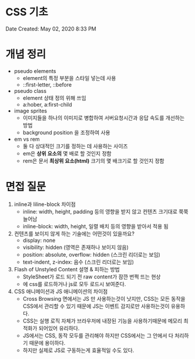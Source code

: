 # CSS 기초

Date Created: May 02, 2020 8:33 PM

# 개념 정리

- pseudo elements
    - element의 특정 부분을 스타일 넣는데 사용
    - ::first-letter, ::before
- pseudo class
    - element 상태 정의 위해 쓰임
    - a:hober, a:first-child
- image sprites
    - 이미지들을 하나의 이미지로 병합하여 서버요청시간과 응답 속도를 개선하는 방법
    - background position 을 조정하여 사용
- em vs rem
    - 둘 다 상대적인 크기를 정하는 데 사용하는 사이즈
    - em은 **상위 요소의** 몇 배로 할 것인지 정함
    - rem은 문서 **최상위 요소(html)** 크기의 몇 배크기로 할 것인지 정함

# 면접 질문

1. inline과 liline-block 차이점
    - inline: width, height, padding 등의 영향을 받지 않고 컨텐츠 크기대로 쭉쭉 늘어남
    - inline-block: width, height, 일렬 배치 등의 영향을 받아서 적용 됨
2. 컨텐츠를 보이지 않게 하는 기술에는 어떤것이 있을까요?
    - display: none
    - visibility: hidden (영역은 존재하나 보이지 않음)
    - position: absolute, overflow: hidden (스크린 리더로는 보임)
    - text-indent, z-index: 음수 (스크린 리더로는 보임)
3. Flash of Unstyled Content 설명 & 피하는 방법
    - StyleSheet가 로드 되기 전 raw content가 잠깐 번쩍 뜨는 현상
    - <head/> 에 css를 로드하거나 js로 모두 로드시 보여준다.
4. CSS 애니메이션과 JS 애니메이션의 차이점
    - Cross Browsing 면에서는 JS 만 사용하는것이 낫지만, CSS는 모든 동작을 CSS에서 관리할 수 있기 때문에 JS는 이벤트 감지로만 사용하는것이 유용하다.
    - CSS는 실행 로직 자체가 브라우저에 내장된 기능을 사용하기때문에 메모리 최적화가 되어있어 유리하다.
    - JS에서는 CSS, 동작 모두를 관리해야 하지만 CSS에서는 그 안에서 다 처리하기 때문에 용이하다.
    - 하지만 실제로 JS로 구동하는게 효율적일 수도 있다.